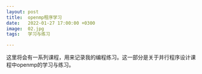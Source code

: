 ```yaml
---
layout: post  
title:  openmp程序学习
date:   2022-01-27 17:00:00 +0300
image:  02.jpg
tags:   学习与练习

---
```


这里将会有一系列课程，用来记录我的编程练习。这一部分是关于并行程序设计课程中openmp的学习与练习。
